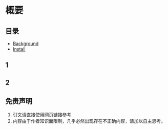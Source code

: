 # 概要


## 目录
- [Background](#1)
- [Install](#2)

## 1

## 2

## 免责声明
1. 引文请直接使用网页链接参考
2. 内容由于作者知识面限制，几乎必然出现存在不正确内容，请加以自主思考。

